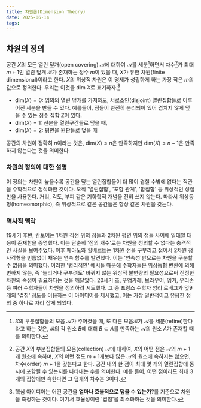 ```yaml
---
title: 차원론(Dimension Theory)
date: 2025-06-14
tags:
---
```

## 차원의 정의

공간 $X$의 모든 열린 덮개(open covering) $\mathcal{A}$에 대하여 $\mathcal{A}$를 세분[^1]하면서 차수[^2]가 최대 $m+1$인 열린 덮개 $\mathcal{B}$가 존재하는 정수 $m$이 있을 때, $X$가 유한 차원(finite dimensional)이라고 한다. $X$의 위상적 차원은 이 명제가 성립하게 하는 가장 작은 $m$의 값으로 정의한다. 우리는 이것을 $\text{dim } X$로 표기하자.[^3]

* $\text{dim}(X) = 0$: 임의의 열린 덮개를 가져와도, 서로소인(disjoint) 열린집합들로 이루어진 세분을 만들 수 있다. 예를들어, 점들이 완전히 분리되어 있어 겹치지 않게 덮을 수 있는 정수 집합 $\mathbb{Z}$이 있다.
* $\text{dim}(X) = 1$: 선분을 열린구간들로 덮을 때, 
* $\text{dim}(X) = 2$: 평면을 원판들로 덮을 때

공간의 차원이 정확히 $n$이라는 것은, $\text{dim}(X) \le n$은 만족하지만 $\text{dim}(X) \le n-1$은 만족하지 않는다는 것을 의미한다.

### 차원의 정의에 대한 설명

이 정의는 차원이 높을수록 공간을 덮는 열린집합들이 더 많이 겹칠 수밖에 없다는 직관을 수학적으로 정식화한 것이다. 오직 '열린집합', '포함 관계', '합집합' 등 위상적인 성질만을 사용한다. 거리, 각도, 부피 같은 기하학적 개념을 전혀 쓰지 않는다. 따라서 위상동형(homeomorphic), 즉 위상적으로 같은 공간들은 항상 같은 차원을 갖는다.

### 역사적 맥락
19세기 후반, 칸토어는 1차원 직선 위의 점들과 2차원 평면 위의 점들 사이에 일대일 대응이 존재함을 증명했다. 이는 단순히 '점의 개수'로는 차원을 정의할 수 없다는 충격적인 사실을 보여주었다. 이후 페아노와 힐베르트는 1차원 선을 구부리고 접어서 2차원 정사각형을 빈틈없이 채우는 연속 함수를 발견했다. 이는 '연속성'만으로는 차원을 구분할 수 없음을 의미했다. 이러한 '병리적인' 예시들 때문에 수학자들은 위상동형 변환에 의해 변하지 않는, 즉 '늘리거나 구부려도' 바뀌지 않는 위상적 불변량의 필요성으로써 진정한 차원의 속성이 필요하다는 것을 깨달았다. 20세기 초, 푸앵카레, 브라우어, 멩거, 우리손 등 여러 수학자들이 차원을 정의하려 시도했다. 그 중 프랑스 수학자 앙리 르베그가 덮9개의 '겹침' 정도를 이용하는 이 아이디어를 제시했고, 이는 가장 일반적이고 유용한 정의 중 하나로 자리 잡게 되었다.

[^1]: $X$의 부분집합들의 모음 $\mathcal{A}$가 주어졌을 때, 또 다른 모음$\mathcal{B}$가 $\mathcal{A}$를 세분(refine)한다라고 하는 것은, $\mathcal{B}$의 각 원소 $B$에 대해 $B \subset A$를 만족하는 $\mathcal{A}$의 원소 $A$가 존재할 때를 의미한다.
[^2]: 공간 $X$의 부분집합들의 모음(collection) $\mathcal{A}$에 대하여, $X$의 어떤 점은 $\mathcal{A}$의 $m+1$개 원소에 속하며, $X$의 어떤 점도 $m+1$개보다 많은 $\mathcal{A}$의 원소에 속하지는 않으면, 차수(order) $m+1$을 갖는다고 한다. 공간 내의 한 점이 최대 몇 개의 열린집합에 동시에 포함될 수 있는지를 나타내는 수를 의미한다. 예를 들어, 어떤 점이라도 최대 $3$개의 집합에만 속한다면 그 덮개의 차수는 $3$이다.
[^3]: 핵심 아이디어는 어떤 공간을 **얼마나 효율적으로 덮을 수 있는가**?를 기준으로 차원을 측정하는 것이다. 여기서 효율성이란 '겹침'을 최소화하는 것을 의미한다.